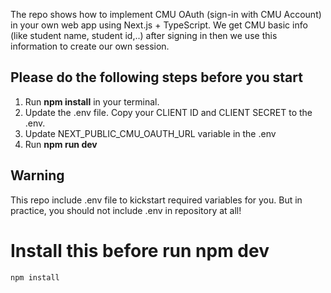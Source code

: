 The repo shows how to implement CMU OAuth (sign-in with CMU Account) in your own web app using Next.js + TypeScript. We get CMU basic info (like student name, student id,..) after signing in then we use this information to create our own session.

## Please do the following steps before you start

1. Run **npm install** in your terminal.
2. Update the .env file. Copy your CLIENT ID and CLIENT SECRET to the .env.
3. Update NEXT_PUBLIC_CMU_OAUTH_URL variable in the .env
4. Run **npm run dev**

## Warning

This repo include .env file to kickstart required variables for you. But in practice, you should not include .env in repository at all!



# Install this before run npm dev

```
npm install
```
